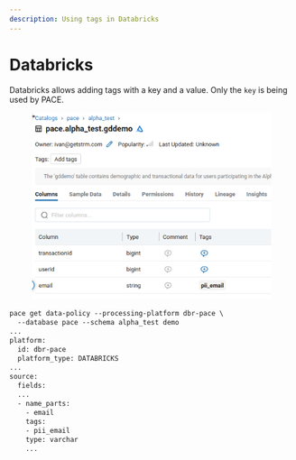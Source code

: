 ```yaml
---
description: Using tags in Databricks
---
```


# Databricks

Databricks allows adding tags with a key and a value. Only the `key` is being used by PACE.

<figure><img src="../../../.gitbook/assets/image (11).png" alt=""><figcaption></figcaption></figure>

```
pace get data-policy --processing-platform dbr-pace \
  --database pace --schema alpha_test demo
...
platform:
  id: dbr-pace
  platform_type: DATABRICKS
...
source:
  fields:
  ...
  - name_parts:
    - email
    tags:
    - pii_email
    type: varchar
    ...
```
